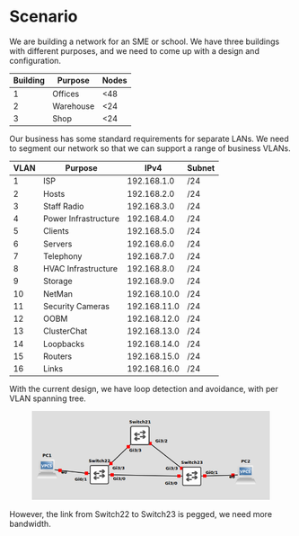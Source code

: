 # Scenario

We are building a network for an SME or school. We have three buildings with different purposes, and we need to come up with a design and configuration.

| **Building** | **Purpose** | **Nodes** |
| ------------ | ----------- | --------- |
| 1            | Offices     | <48       |
| 2            | Warehouse   | <24       |
| 3            | Shop        | <24       |

Our business has some standard requirements for separate LANs. We need to segment our network so that we can support a range of business VLANs.

| **VLAN** | **Purpose**          | **IPv4**     | **Subnet** |
| -------- | -------------------- | ------------ | ---------- |
| 1        | ISP                  | 192.168.1.0  | /24        |
| 2        | Hosts                | 192.168.2.0  | /24        |
| 3        | Staff Radio          | 192.168.3.0  | /24        |
| 4        | Power Infrastructure | 192.168.4.0  | /24        |
| 5        | Clients              | 192.168.5.0  | /24        |
| 6        | Servers              | 192.168.6.0  | /24        |
| 7        | Telephony            | 192.168.7.0  | /24        |
| 8        | HVAC Infrastructure  | 192.168.8.0  | /24        |
| 9        | Storage              | 192.168.9.0  | /24        |
| 10       | NetMan               | 192.168.10.0 | /24        |
| 11       | Security Cameras     | 192.168.11.0 | /24        |
| 12       | OOBM                 | 192.168.12.0 | /24        |
| 13       | ClusterChat          | 192.168.13.0 | /24        |
| 14       | Loopbacks            | 192.168.14.0 | /24        |
| 15       | Routers              | 192.168.15.0 | /24        |
| 16       | Links                | 192.168.16.0 | /24        |

With the current design, we have loop detection and avoidance, with per VLAN spanning tree.&#x20;

<figure><img src="../.gitbook/assets/image (6).png" alt=""><figcaption></figcaption></figure>

However, the link from Switch22 to Switch23 is pegged, we need more bandwidth.
